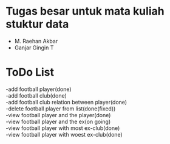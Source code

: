 # Tugas besar untuk mata kuliah stuktur data<br>

  - M. Raehan Akbar
  - Ganjar Gingin T
  
# ToDo List<br>

-add football player(done)<br>
-add football club(done)<br>
-add football club relation between player(done)<br>
-delete football player from list(done(fixed))<br>
-view football player and the player(done)<br>
-view football player and the ex(on going)<br>
-view football player with most ex-club(done)<br>
-view football player with woest ex-club(done)<br>
 
